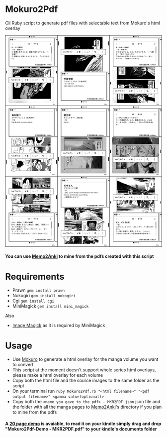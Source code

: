 # Mokuro2Pdf
Cli Ruby script to generate pdf files with selectable text from Mokuro's html overlay

<img src="Mokuro2Pdf on Kindle.png" width=auto heigth=auto>

#### You can use [Memo2Anki](https://github.com/Kartoffel0/Memo2Anki) to mine from the pdfs created with this script

# Requirements
- Prawn `gem install prawn`
- Nokogiri `gem install nokogiri`
- Cgi `gem install cgi`
- MiniMagick `gem install mini_magick`

Also
- [Image Magick](https://imagemagick.org/script/download.php) as it is required by MiniMagick

# Usage
- Use [Mokuro](https://github.com/kha-white/mokuro) to generate a html overlay for the manga volume you want to convert
- This script at the moment doesn't support whole series html overlays, please make a html overlay for each volume
- Copy both the html file and the source images to the same folder as the script
- On your terminal run `ruby Mokuro2Pdf.rb "<html filename>" "<pdf output filename>" <gamma value(optional)>`
- Copy both the `<name you gave to the pdf> - MKR2PDF.json` json file and the folder with all the manga pages to [Memo2Anki](https://github.com/Kartoffel0/Memo2Anki)'s directory if you plan to mine from the pdfs

#### A [20 page demo](https://github.com/Kartoffel0/Mokuro2Pdf/blob/master/Mokuro2Pdf-Demo%20-%20MKR2PDF.pdf) is avaiable, to read it on your kindle simply drag and drop "Mokuro2Pdf-Demo - MKR2PDF.pdf" to your kindle's documents folder
